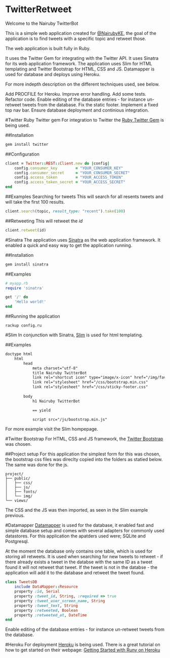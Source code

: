 # TwitterRetweet
Welcome to the Nairuby TwitterBot

This is a simple web application created for <a href="https://twitter.com/nairubyke">@NairubyKE</a>, the goal of the application is to find tweets with a specific topic and retweet those.

The web application is built fully in Ruby.

It uses the Twitter Gem for integrating with the Twitter API. It uses Sinatra for its web application framework. The application uses Slim for HTML templating and Twitter Bootstrap for HTML, CSS and JS. Datamapper is used for database and deploys using Heroku.

For more indepth description on the different techniques used, see below.

Add PROCFILE for Heroku.
Improve error handling.
Add some tests.
Refactor code.
Enable editing of the database entries - for instance un-retweet tweets from the database.
Fix the static footer.
Implement a fixed top nav bar.
Ensure database deployment and continious integration.

#Twitter
Ruby Twitter gem
For integration to Twitter the <a href="http://www.rubydoc.info/gems/twitter">Ruby Twitter Gem</a> is being used. 

##Installation
```ruby
gem install twitter
```
	
##Configuration
```ruby
client = Twitter::REST::Client.new do |config|
	config.consumer_key        = "YOUR_CONSUMER_KEY"
	config.consumer_secret     = "YOUR_CONSUMER_SECRET"
	config.access_token        = "YOUR_ACCESS_TOKEN"
	config.access_token_secret = "YOUR_ACCESS_SECRET"
end
```

##Examples
Searching for tweets
This will search for all resents tweets and will take the first 100 results.
```ruby
client.search(topic, result_type: "recent").take(100)
```

##Retweeting
This will retweet the <i>id</i> 
```ruby
client.retweet(id)
```
#Sinatra
The application uses <a href="http://www.sinatrarb.com">Sinatra</a> as the web application framework. It enabled a quick and easy way to get the application running.

##Installation
```ruby
gem install sinatra
```

##Examples
```ruby
# myapp.rb
require 'sinatra'

get '/' do
	'Hello world!'
end
```

##Running the application
```
rackup config.ru
```
#Slim
In conjunction with Sinatra, <a href="http://slim-lang.com">Slim</a> is used for html templating.

##Examples
```html
doctype html
	html
		head
			meta charset="utf-8"
			title Nairuby TwitterBot
			link rel="shortcut icon" type="image/x-icon" href="/img/favicon.ico"
			link rel="stylesheet" href="/css/bootstrap.min.css"
			link rel="stylesheet" href="/css/sticky-footer.css"
		
		body
			h1 Nairuby TwitterBot

			== yield

			script src="/js/bootstrap.min.js"
```

For more example visit the Slim hompepage.

#Twitter Bootstrap
For HTML, CSS and JS framework, the <a href="http://www.getbootstrap.com">Twitter Bootstrap</a> was chosen.

##Project setup
For this application the simplest form for this was chosen, the bootstrap css files was direclty copied into the folders as statied below. The same was done for the js.
```
project/
├── public/
│   ├── css/
│   ├── js/
│   ├── fonts/
│   └── img/
└── views/
```
The CSS and the JS was then imported, as seen in the Slim example previous.

#Datamapper
<a href="http://www.datamapper.org">Datamapper</a> is used for the database, it enabled fast and simple database setup and comes with several adapters for commonly used datastores. For this application the apatders used were; SQLite and Postgresql.

At the moment the database only contains one table, which is used for storing all retweets. It is used when searching for new tweets to retweet - if there already exists a tweet in the databse with the same ID as a tweet found it will not retweet that tweet. If the tweet is not in the databse - the application will add it to the database and retweet the tweet found.

```ruby
class TweetsDB
	include DataMapper::Resource
	property :id, Serial
	property :tweet_id, String, :required => true
	property :tweet_user_screen_name, String
	property :tweet_text, String
	property :retweeted, Boolean
	property :retweeted_at, DateTime
end 
```
Enable editing of the database entries - for instance un-retweet tweets from the database.

#Heroku
For deployment <a href="http://www.heroku.com">Heroku</a> is being used. There is a great tutorial on how to get started on their webpage: <a href="https://devcenter.heroku.com/articles/getting-started-with-ruby">Getting Started with Runy on Heroku<a/>
